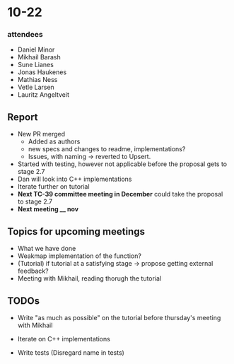 # 10-22

### attendees

- Daniel Minor
- Mikhail Barash
- Sune Lianes
- Jonas Haukenes
- Mathias Ness
- Vetle Larsen
- Lauritz Angeltveit

## Report

- New PR merged
    - Added as authors
    - new specs and changes to readme, implementations?
    - Issues, with naming -> reverted to Upsert.
- Started with testing, however not applicable before the proposal gets to stage 2.7
- Dan will look into C++ implementations
- Iterate further on tutorial
- **Next TC-39 committee meeting in December** could take the proposal to stage 2.7
- **Next meeting __ nov**

## Topics for upcoming meetings

- What we have done
- Weakmap implementation of the function?
- (Tutorial) if tutorial at a satisfying stage -> propose getting external feedback?
- Meeting with Mikhail, reading thorugh the tutorial

## TODOs

- Write "as much as possible" on the tutorial before thursday's meeting with Mikhail

- Iterate on C++ implementations
- Write tests (Disregard name in tests)
